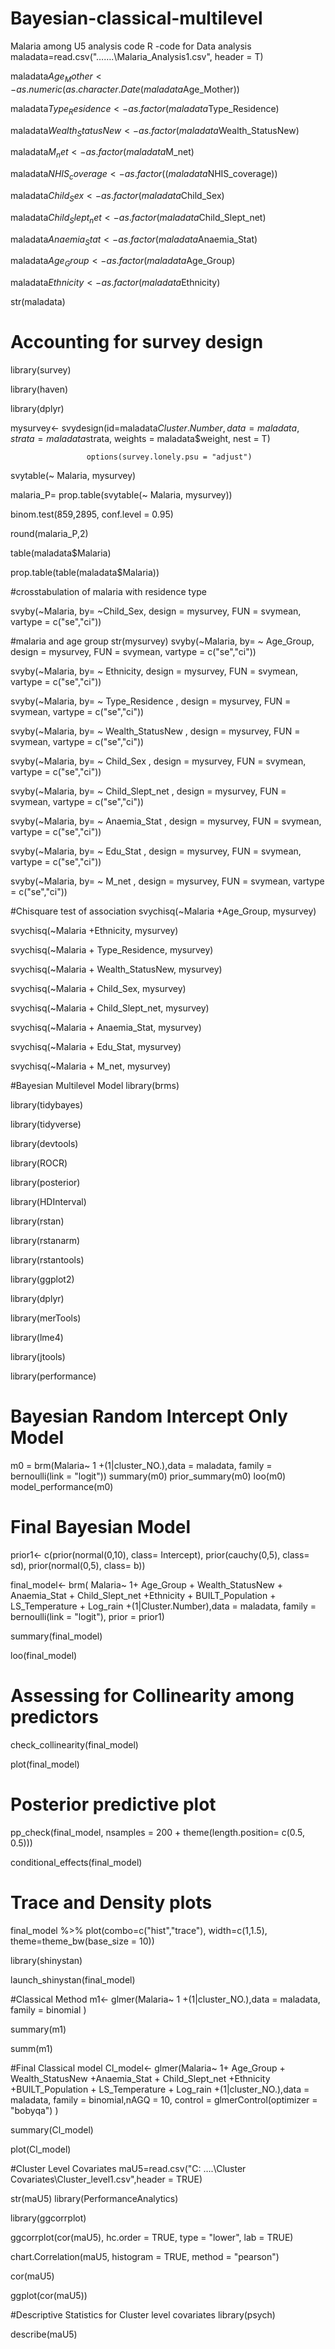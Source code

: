# Bayesian-classical-multilevel
Malaria among U5 analysis code
R -code for Data analysis
maladata=read.csv("…….\\Malaria_Analysis1.csv", header = T)

maladata$Age_Mother<-as.numeric(as.character.Date( maladata$Age_Mother))

maladata$Type_Residence<-as.factor(maladata$Type_Residence)

maladata$Wealth_StatusNew <- as.factor(maladata$Wealth_StatusNew)

maladata$M_net <- as.factor(maladata$M_net)

maladata$NHIS_coverage <-as.factor((maladata$NHIS_coverage))

maladata$Child_Sex <- as.factor(maladata$Child_Sex)

maladata$Child_Slept_net <- as.factor(maladata$Child_Slept_net)

maladata$Anaemia_Stat  <- as.factor(maladata$Anaemia_Stat)

maladata$Age_Group <- as.factor(maladata$Age_Group)

maladata$Ethnicity<-as.factor(maladata$Ethnicity)

str(maladata)


# Accounting for survey design
library(survey)

library(haven)

library(dplyr)

mysurvey<- svydesign(id=maladata$Cluster.Number, data = maladata, strata = maladata$strata, weights = maladata$weight, nest = T)

                     options(survey.lonely.psu = "adjust")
                     
svytable(~ Malaria, mysurvey)

malaria_P= prop.table(svytable(~ Malaria, mysurvey))

binom.test(859,2895, conf.level = 0.95)

round(malaria_P,2)

table(maladata$Malaria)

prop.table(table(maladata$Malaria))

#crosstabulation of malaria with residence type

svyby(~Malaria, by= ~Child_Sex, design = mysurvey, FUN = svymean, vartype = c("se","ci"))

#malaria and age group
str(mysurvey)
svyby(~Malaria, by= ~ Age_Group, design = mysurvey, FUN = svymean, vartype = c("se","ci"))

svyby(~Malaria, by= ~ Ethnicity, design = mysurvey, FUN = svymean, vartype = c("se","ci"))

svyby(~Malaria, by= ~ Type_Residence , design = mysurvey, FUN = svymean, vartype = c("se","ci"))

svyby(~Malaria, by= ~ Wealth_StatusNew , design = mysurvey, FUN = svymean, vartype = c("se","ci"))

svyby(~Malaria, by= ~ Child_Sex  , design = mysurvey, FUN = svymean, vartype = c("se","ci"))

svyby(~Malaria, by= ~ Child_Slept_net  , design = mysurvey, FUN = svymean, vartype = c("se","ci"))

svyby(~Malaria, by= ~ Anaemia_Stat  , design = mysurvey, FUN = svymean, vartype = c("se","ci"))

svyby(~Malaria, by= ~ Edu_Stat  , design = mysurvey, FUN = svymean, vartype = c("se","ci"))

svyby(~Malaria, by= ~ M_net    , design = mysurvey, FUN = svymean, vartype = c("se","ci"))

#Chisquare test of association
svychisq(~Malaria +Age_Group, mysurvey)

svychisq(~Malaria +Ethnicity, mysurvey)

svychisq(~Malaria + Type_Residence, mysurvey)

svychisq(~Malaria + Wealth_StatusNew, mysurvey)

svychisq(~Malaria + Child_Sex, mysurvey)

svychisq(~Malaria + Child_Slept_net, mysurvey)

svychisq(~Malaria + Anaemia_Stat, mysurvey)

svychisq(~Malaria + Edu_Stat, mysurvey)

svychisq(~Malaria + M_net, mysurvey)


#Bayesian Multilevel Model
library(brms)

library(tidybayes)

library(tidyverse)

library(devtools)

library(ROCR)

library(posterior)

library(HDInterval)

library(rstan)

library(rstanarm)

library(rstantools)

library(ggplot2)

library(dplyr)

library(merTools)

library(lme4)

library(jtools)

library(performance)

# Bayesian Random Intercept Only Model
m0 = brm(Malaria~ 1 +(1|cluster_NO.),data = maladata, family = bernoulli(link = "logit"))
summary(m0)
prior_summary(m0)
loo(m0)
model_performance(m0)

# Final Bayesian Model

prior1<- c(prior(normal(0,10), class= Intercept),
           prior(cauchy(0,5), class= sd), 
           prior(normal(0,5), class= b))
           
final_model<- brm( Malaria~ 1+ Age_Group + Wealth_StatusNew + Anaemia_Stat + Child_Slept_net +Ethnicity + BUILT_Population +  LS_Temperature + Log_rain +(1|Cluster.Number),data = maladata, family = bernoulli(link = "logit"), prior = prior1)

summary(final_model)

loo(final_model)

# Assessing for Collinearity among predictors 

check_collinearity(final_model)

plot(final_model)

# Posterior predictive plot
pp_check(final_model, nsamples = 200 + theme(length.position= c(0.5, 0.5)))

conditional_effects(final_model)

# Trace and Density plots

final_model %>%
  plot(combo=c("hist","trace"), width=c(1,1.5), theme=theme_bw(base_size = 10))
  
library(shinystan)

launch_shinystan(final_model)


#Classical Method
m1<- glmer(Malaria~ 1 +(1|cluster_NO.),data = maladata, family = binomial )

summary(m1)

summ(m1)

#Final Classical model
Cl_model<- glmer(Malaria~ 1+ Age_Group + Wealth_StatusNew +Anaemia_Stat  + Child_Slept_net +Ethnicity +BUILT_Population +  LS_Temperature + Log_rain +(1|cluster_NO.),data = maladata, family = binomial,nAGQ = 10, control = glmerControl(optimizer = "bobyqa") )

summary(Cl_model)

plot(Cl_model)

#Cluster Level Covariates
maU5=read.csv("C: ….\\Cluster Covariates\\Cluster_level1.csv",header = TRUE)

str(maU5)
library(PerformanceAnalytics)

library(ggcorrplot)

ggcorrplot(cor(maU5),
           hc.order = TRUE,
           type = "lower",
           lab = TRUE)
           
chart.Correlation(maU5, histogram = TRUE, method = "pearson")

cor(maU5)

ggplot(cor(maU5))

#Descriptive Statistics for Cluster level covariates
library(psych)

describe(maU5)
